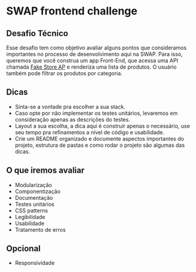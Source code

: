 # SWAP frontend challenge

## Desafio Técnico

Esse desafio tem como objetivo avaliar alguns pontos que consideramos importantes no processo de desenvolvimento aqui na SWAP. Para isso, queremos que você construa um app Front-End, que acessa uma API chamada [Fake Store AP](https://fakestoreapi.com/docs) e renderiza uma lista de produtos. O usuário também pode filtrar os produtos por categoria.

## Dicas

- Sinta-se a vontade pra escolher a sua stack.
- Caso opte por não implementar os testes unitários, levaremos em consideração apenas as descrições do testes.
- Layout a sua escolha, a dica aqui é construir apenas o necessário, use seu tempo pra refinamentos a nível de código e usabilidade.
- Crie um README organizado e documente aspectos importantes do projeto, estrutura de pastas e como rodar o projeto são algumas das dicas.

## O que iremos avaliar

- Modularização
- Componentização
- Documentação
- Testes unitários
- CSS patterns
- Legibilidade
- Usabilidade
- Tratamento de erros

## Opcional

- Responsividade
